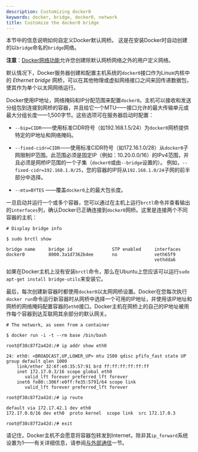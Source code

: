 ```yaml
---
description: Customizing docker0
keywords: docker, bridge, docker0, network
title: Customize the docker0 bridge
---
```


本节中的信息说明如何自定义Docker默认网桥。 这是在安装Docker时自动创建的以`bridge`命名的`bridge`网络。

**注意**：[Docker网络功能](../index.md)允许您创建除默认网桥网络之外的用户定义网络。

默认情况下，Docker服务器创建和配置主机系统的`docker0`接口作为Linux内核中的 _Ethernet bridge_ 网桥，可以在其他物理或虚拟网络接口之间来回传递数据包，使其作为单个以太网网络运行。

Docker使用IP地址，网络掩码和IP分配范围来配置`docker0`。主机可以接收和发送分组包到连接到网桥的容器，并且给它一个MTU——接口允许的最大传输单元或最大分组长度——1,500字节。这些选项可在服务器启动时配置：
- `--bip=CIDR`——使用标准CIDR符号（如192.168.1.5/24）为`docker0`网桥提供特定的IP地址和网络掩码。

- `--fixed-cidr=CIDR`——使用标准CIDR符号（如172.16.1.0/28）从`docker0`子网限制IP范围。此范围必须是固定IP（例如：10.20.0.0/16）的IPv4范围，并且必须是网桥IP范围的一个子集（`docker0`或由`--bridge`设置的）。 例如，`--fixed-cidr=192.168.1.0/25`，您的容器的IP将从`192.168.1.0/24`子网的前半部分中选择。

- `--mtu=BYTES` ——覆盖`docker0`上的最大包长度。

一旦启动并运行一个或多个容器，您可以通过在主机上运行`brctl`命令并查看输出的`interfaces`列，确认Docker已正确连接到`docker0`网桥。这里是连接两个不同容器的主机：

```
# Display bridge info

$ sudo brctl show

bridge name     bridge id               STP enabled     interfaces
docker0         8000.3a1d7362b4ee       no              veth65f9
                                                        vethdda6
```

如果在Docker主机上没有安装`brctl`命令，那么在Ubuntu上您应该可以运行`sudo apt-get install bridge-utils`来安装它。

最后，每次创建新容器时都使用`docker0`以太网网桥设置。Docker在您每次执行`docker run`命令运行新容器时从网桥中选择一个可用的IP地址，并使用该IP地址和网桥的网络掩码配置容器的`eth0`接口。Docker主机在网桥上的自己的IP地址被用作每个容器到达互联网其余部分的默认网关。

```
# The network, as seen from a container

$ docker run -i -t --rm base /bin/bash

root@f38c87f2a42d:/# ip addr show eth0

24: eth0: <BROADCAST,UP,LOWER_UP> mtu 1500 qdisc pfifo_fast state UP group default qlen 1000
    link/ether 32:6f:e0:35:57:91 brd ff:ff:ff:ff:ff:ff
    inet 172.17.0.3/16 scope global eth0
       valid_lft forever preferred_lft forever
    inet6 fe80::306f:e0ff:fe35:5791/64 scope link
       valid_lft forever preferred_lft forever

root@f38c87f2a42d:/# ip route

default via 172.17.42.1 dev eth0
172.17.0.0/16 dev eth0  proto kernel  scope link  src 172.17.0.3

root@f38c87f2a42d:/# exit
```

请记住，Docker主机不会愿意将容器包转发到Internet，除非其`ip_forward`系统设置为1——有关详细信息，请参阅[与外部通信](container-communication.md#communicating-to-the-outside-world)一节。
